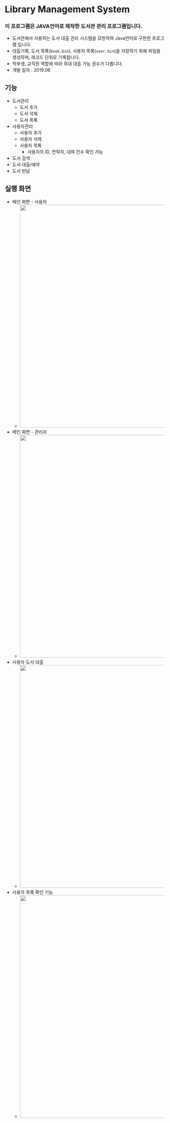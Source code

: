 # Library Management System

### 이 프로그램은 JAVA언어로 제작한 도서관 관리 프로그램입니다.
- 도서관에서 사용하는 도서 대출 관리 시스템을 모방하여 Java언어로 구현한 프로그램 입니다.
- 대출기록, 도서 목록(```book.bin```), 사용자 목록(```user.bin```)을 저장하기 위해 파일을 생성하며, 레코드 단위로 기록됩니다.
- 학부생, 교직원 역할에 따라 최대 대출 가능 권수가 다릅니다.
- 개발 일자 : 2019.06

## 기능
- 도서관리
    - 도서 추가
    - 도서 삭제
    - 도서 목록
- 사용자관리
    - 사용자 추가
    - 사용자 삭제
    - 사용자 목록
        - 사용자의 ID, 연락처, 대여 건수 확인 가능
- 도서 검색
- 도서 대출/예약
- 도서 반납

## 실행 화면
- 메인 화면 - 사용자
    - <img src="https://github.com/ehn1225/Projects/assets/5174517/0741c87b-bab4-4b55-b8bd-f42ba6781f41" width="700"/>
- 메인 화면 - 관리자
    - <img src="https://github.com/ehn1225/Projects/assets/5174517/dc26be1e-3ce2-4e8b-b6fc-2a3031d69197" width="700"/>
- 사용자 도서 대출
    - <img src="https://github.com/ehn1225/Projects/assets/5174517/7ba93625-2208-464b-9362-aabfd615a079" width="700"/>
- 사용자 목록 확인 기능
    - <img src="https://github.com/ehn1225/Projects/assets/5174517/c9949343-c488-43c1-9b5e-cd1991e3059f" width="700"/>
